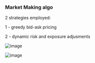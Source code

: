 ### Market Making algo

2 strategies employed: 

1 - greedy bid-ask pricing 

2 - dynamic risk and exposure adjusments 

![image](https://github.com/tracyqian0720/algo_trading_project/assets/57376402/ab3327a0-c932-43ce-84e9-1ebf215abd3d)

![image](https://github.com/tracyqian0720/algo_trading_project/assets/57376402/46ee205e-9d3f-4959-82df-499e6ba2e236)

